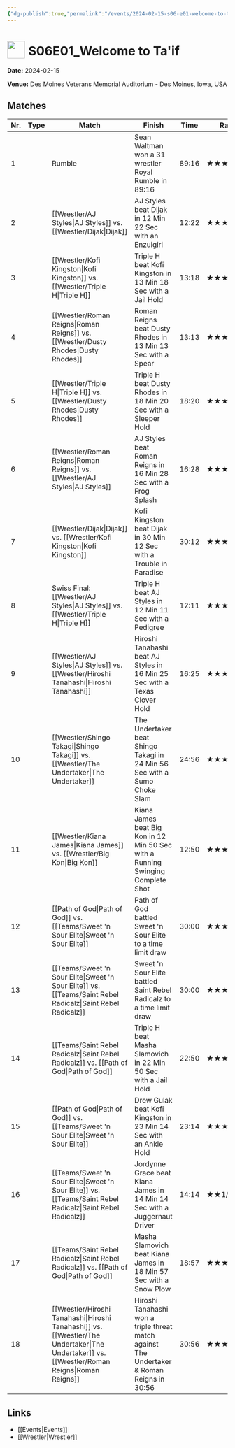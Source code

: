 ```yaml
---
{"dg-publish":true,"permalink":"/events/2024-02-15-s06-e01-welcome-to-ta-if/","title":"S06E01_Welcome to Ta'if","noteIcon":""}
---
```



# <img src="https://github.com/CptSpaulding1980/choke-slam-wrestling/releases/download/images/ChokeSlam.png" width="40" style="vertical-align:bottom; margin-right:8px;">**S06E01_Welcome to Ta'if**

**Date:** 2024-02-15

**Venue:** Des Moines Veterans Memorial Auditorium - Des Moines, Iowa, USA

## Matches

| Nr. | Type | Match | Finish | Time | Rating | Score |
|-----|------|-------|--------|------|--------|-------|
| 1 |  | Rumble | Sean Waltman won a 31 wrestler Royal Rumble in  89:16 | 89:16 | ★★★★1/2 | 93 |
| 2 |  | [[Wrestler/AJ Styles\|AJ Styles]] vs. [[Wrestler/Dijak\|Dijak]] | AJ Styles beat Dijak in 12 Min 22 Sec with an Enzuigiri | 12:22 | ★★★★1/4 | 89 |
| 3 |  | [[Wrestler/Kofi Kingston\|Kofi Kingston]] vs. [[Wrestler/Triple H\|Triple H]] | Triple H beat Kofi Kingston in 13 Min 18 Sec with a Jail Hold | 13:18 | ★★★3/4 | 80 |
| 4 |  | [[Wrestler/Roman Reigns\|Roman Reigns]] vs. [[Wrestler/Dusty Rhodes\|Dusty Rhodes]] | Roman Reigns beat Dusty Rhodes in 13 Min 13 Sec with a Spear | 13:13 | ★★★★★1/2 | 104 |
| 5 |  | [[Wrestler/Triple H\|Triple H]] vs. [[Wrestler/Dusty Rhodes\|Dusty Rhodes]] | Triple H beat Dusty Rhodes in 18 Min 20 Sec with a Sleeper Hold | 18:20 | ★★★★ | 86 |
| 6 |  | [[Wrestler/Roman Reigns\|Roman Reigns]] vs. [[Wrestler/AJ Styles\|AJ Styles]] | AJ Styles beat Roman Reigns in 16 Min 28 Sec with a Frog Splash | 16:28 | ★★★★3/4 | 97 |
| 7 |  | [[Wrestler/Dijak\|Dijak]] vs. [[Wrestler/Kofi Kingston\|Kofi Kingston]] | Kofi Kingston beat Dijak in 30 Min 12 Sec with a Trouble in Paradise | 30:12 | ★★★★3/4 | 98 |
| 8 |  | Swiss Final: [[Wrestler/AJ Styles\|AJ Styles]] vs. [[Wrestler/Triple H\|Triple H]] | Triple H beat AJ Styles in 12 Min 11 Sec with a Pedigree | 12:11 | ★★★ | 69 |
| 9 |  | [[Wrestler/AJ Styles\|AJ Styles]] vs. [[Wrestler/Hiroshi Tanahashi\|Hiroshi Tanahashi]] | Hiroshi Tanahashi beat AJ Styles in 16 Min 25 Sec with a Texas Clover Hold | 16:25 | ★★★★3/4 | 97 |
| 10 |  | [[Wrestler/Shingo Takagi\|Shingo Takagi]] vs. [[Wrestler/The Undertaker\|The Undertaker]] | The Undertaker beat Shingo Takagi in 24 Min 56 Sec with a Sumo Choke Slam | 24:56 | ★★★★1/2 | 94 |
| 11 |  | [[Wrestler/Kiana James\|Kiana James]] vs. [[Wrestler/Big Kon\|Big Kon]] | Kiana James beat Big Kon in 12 Min 50 Sec with a Running Swinging Complete Shot | 12:50 | ★★★★1/4 | 90 |
| 12 |  | [[Path of God\|Path of God]] vs. [[Teams/Sweet 'n Sour Elite\|Sweet 'n Sour Elite]] | Path of God battled Sweet 'n Sour Elite to a  time limit draw | 30:00 | ★★★3/4 | 83 |
| 13 |  | [[Teams/Sweet 'n Sour Elite\|Sweet 'n Sour Elite]] vs. [[Teams/Saint Rebel Radicalz\|Saint Rebel Radicalz]] | Sweet 'n Sour Elite battled Saint Rebel Radicalz to a  time limit draw | 30:00 | ★★★★1/4 | 89 |
| 14 |  | [[Teams/Saint Rebel Radicalz\|Saint Rebel Radicalz]] vs. [[Path of God\|Path of God]] | Triple H beat Masha Slamovich in 22 Min 50 Sec with a Jail Hold | 22:50 | ★★★1/4 | 72 |
| 15 |  | [[Path of God\|Path of God]] vs. [[Teams/Sweet 'n Sour Elite\|Sweet 'n Sour Elite]] | Drew Gulak beat Kofi Kingston in 23 Min 14 Sec with an Ankle Hold | 23:14 | ★★★1/4 | 73 |
| 16 |  | [[Teams/Sweet 'n Sour Elite\|Sweet 'n Sour Elite]] vs. [[Teams/Saint Rebel Radicalz\|Saint Rebel Radicalz]] | Jordynne Grace beat Kiana James in 14 Min 14 Sec with a Juggernaut Driver | 14:14 | ★★1/2 | 67 |
| 17 |  | [[Teams/Saint Rebel Radicalz\|Saint Rebel Radicalz]] vs. [[Path of God\|Path of God]] | Masha Slamovich beat Kiana James in 18 Min 57 Sec with a Snow Plow | 18:57 | ★★★ | 71 |
| 18 |  | [[Wrestler/Hiroshi Tanahashi\|Hiroshi Tanahashi]] vs. [[Wrestler/The Undertaker\|The Undertaker]] vs. [[Wrestler/Roman Reigns\|Roman Reigns]] | Hiroshi Tanahashi won a triple threat match against The Undertaker & Roman Reigns in  30:56 | 30:56 | ★★★★★★ | 105 |

## Links
- [[Events\|Events]]
- [[Wrestler\|Wrestler]]

